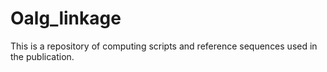 # Oalg_linkage

This is a repository of computing scripts and reference sequences used in the publication.
